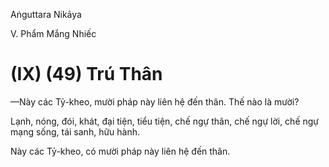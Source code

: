 Aṅguttara Nikāya

V. Phẩm Mắng Nhiếc

# (IX) (49) Trú Thân

—Này các Tỷ-kheo, mười pháp này liên hệ đến thân. Thế nào là mười?

Lạnh, nóng, đói, khát, đại tiện, tiểu tiện, chế ngự thân, chế ngự lời, chế ngự mạng sống, tái sanh, hữu hành.

Này các Tỷ-kheo, có mười pháp này liên hệ đến thân.

